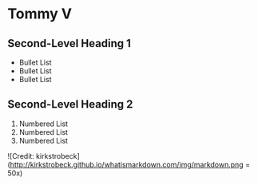 # Tommy V

## Second-Level Heading 1
* Bullet List
* Bullet List
* Bullet List

## Second-Level Heading 2
1. Numbered List
1. Numbered List
1. Numbered List

![Credit: kirkstrobeck](http://kirkstrobeck.github.io/whatismarkdown.com/img/markdown.png = 50x)
